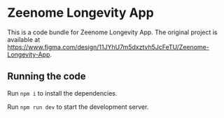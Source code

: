 
  # Zeenome Longevity App

  This is a code bundle for Zeenome Longevity App. The original project is available at https://www.figma.com/design/11JYhU7m5dxztvh5JcFeTU/Zeenome-Longevity-App.

  ## Running the code

  Run `npm i` to install the dependencies.

  Run `npm run dev` to start the development server.
  